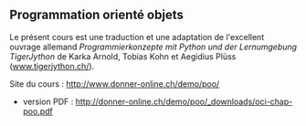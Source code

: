 ## Programmation orienté objets

Le présent cours est une traduction et une adaptation de l'excellent ouvrage allemand *Programmierkonzepte mit Python und der Lernumgebung TigerJython* de Karka Arnold, Tobias Kohn et Aegidius Plüss (www.tigerjython.ch/).

Site du cours : http://www.donner-online.ch/demo/poo/

*   version PDF : http://donner-online.ch/demo/poo/_downloads/oci-chap-poo.pdf